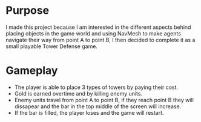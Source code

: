 # Purpose

I made this project because I am interested in the different aspects behind placing objects in the game world and using NavMesh to make agents navigate their way from point A to point B, I then decided to complete it as a small playable Tower Defense game.
  
# Gameplay
- The player is able to place 3 types of towers by paying their cost.
- Gold is earned overtime and by killing enemy units.
- Enemy units travel from point A to point B, if they reach point B they will dissapear and the bar in the top middle of the screen will increase.
- If the bar is filled, the player loses and the game will restart.
